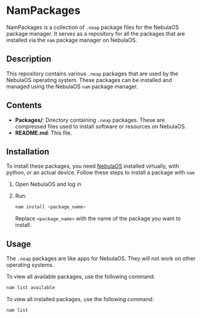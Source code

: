 # NamPackages

NamPackages is a collection of `.neap` package files for the NebulaOS package manager. It serves as a repository for all the packages that are installed via the `nam` package manager on NebulaOS.

## Description

This repository contains various `.neap` packages that are used by the NebulaOS operating system. These packages can be installed and managed using the NebulaOS `nam` package manager.

## Contents

- **Packages/**: Directory containing `.neap` packages. These are compressed files used to install software or resources on NebulaOS.
- **README.md**: This file.
  
## Installation

To install these packages, you need [NebulaOS](https://github.com/ProPythonCoderAya/NebulaOS) installed virtually, with python, or an actual device. Follow these steps to install a package with `nam`

1. Open NebulaOS and log in

2. Run:

    ```bash
    nam install <package_name>
    ```
    Replace `<package_name>` with the name of the package you want to install.

## Usage

The `.neap` packages are like apps for NebulaOS. They will not work on other operating systems.

To view all available packages, use the following command:

```bash
nam list available
```

To view all installed packages, use the following command:

```bash
nam list
```
